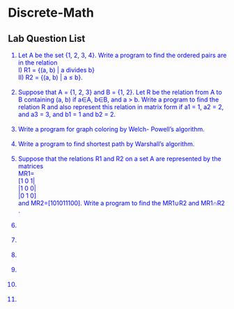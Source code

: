 # Discrete-Math
## Lab Question List

<ol style="color:blue;">
  <li>Let A be the set {1, 2, 3, 4}. Write a program to find the ordered pairs are in the relation<br/>
 I) R1 = {(a, b) | a divides b} <br/>II) R2 = {(a, b) | a ≤ b}.</li>
  <br/>
  <li>Suppose that A = {1, 2, 3} and B = {1, 2}. Let R be the relation from A to B containing (a, b) if a∈A, b∈B, and a > b. Write a program to find the relation R and also represent this relation in matrix form if a1 = 1, a2 = 2, and a3 = 3, and b1 = 1 and b2 = 2.</li>
  <br/>
  <li>Write a program for graph coloring by Welch- Powell’s algorithm.</li>
  <br/>
  <li>Write a program to find shortest path by Warshall’s algorithm.</li>
  <br/>
  <li>Suppose that the relations R1 and R2 on a set A are represented by the matrices<br/>
   MR1=<br/>[1 0 1|<br/>
       |1 0 0|<br/>
       |0 1 0]<br/> and MR2=[101011100]. Write a program to find the MR1∪R2 and MR1∩R2 .
  </li>
  <br/>
  <li></li>
  <br/>
  <li></li>
  <br/>
  <li></li>
  <br/>
  <li></li>
  <br/>
  <li></li>
  <br/>
  <li></li>
</ol>

